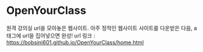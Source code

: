 # OpenYourClass


원격 강의실 url을 모아놓은 웹사이트.
아주 정적인 웹사이트
사이트를 다운받은 다음, a태그에 url을 집어넣으면 완성!
url 링크 : 
https://bobsini601.github.io/OpenYourClass/home.html
